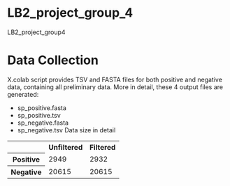 # LB2_project_group_4
LB2_project_group4
# Data Collection
X.colab script provides TSV and FASTA files for both positive and negative data, containing all preliminary data.
More in detail, these 4 output files are generated:
* sp_positive.fasta
* sp_positive.tsv
* sp_negative.fasta
* sp_negative.tsv
Data size in detail
<table>
  <tr>
    <th></th>
    <th>Unfiltered</th>
    <th>Filtered</th>
  </tr>
  <tr>
    <th>Positive</th>
    <td>2949</td>
    <td>2932</td>
  </tr>
  <tr>
    <th>Negative</th>
    <td>20615</td>
    <td>20615</td>
  </tr>
</table>
